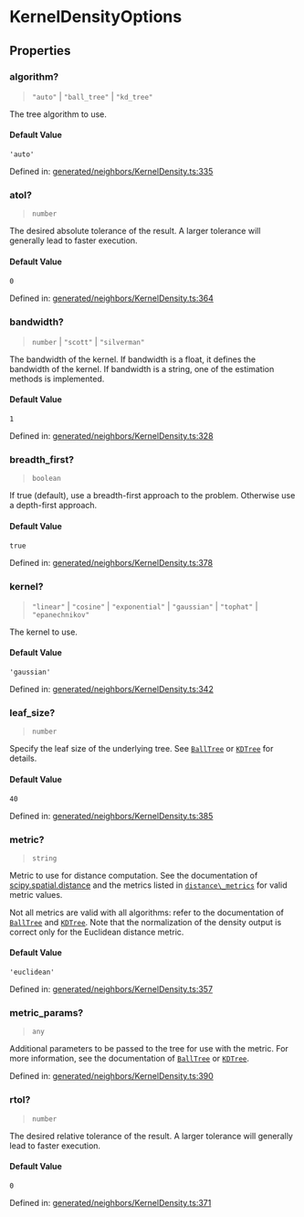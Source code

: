 # KernelDensityOptions

## Properties

### algorithm?

> `"auto"` \| `"ball_tree"` \| `"kd_tree"`

The tree algorithm to use.

#### Default Value

`'auto'`

Defined in:  [generated/neighbors/KernelDensity.ts:335](https://github.com/transitive-bullshit/scikit-learn-ts/blob/92ab806/packages/sklearn/src/generated/neighbors/KernelDensity.ts#L335)

### atol?

> `number`

The desired absolute tolerance of the result. A larger tolerance will generally lead to faster execution.

#### Default Value

`0`

Defined in:  [generated/neighbors/KernelDensity.ts:364](https://github.com/transitive-bullshit/scikit-learn-ts/blob/92ab806/packages/sklearn/src/generated/neighbors/KernelDensity.ts#L364)

### bandwidth?

> `number` \| `"scott"` \| `"silverman"`

The bandwidth of the kernel. If bandwidth is a float, it defines the bandwidth of the kernel. If bandwidth is a string, one of the estimation methods is implemented.

#### Default Value

`1`

Defined in:  [generated/neighbors/KernelDensity.ts:328](https://github.com/transitive-bullshit/scikit-learn-ts/blob/92ab806/packages/sklearn/src/generated/neighbors/KernelDensity.ts#L328)

### breadth\_first?

> `boolean`

If true (default), use a breadth-first approach to the problem. Otherwise use a depth-first approach.

#### Default Value

`true`

Defined in:  [generated/neighbors/KernelDensity.ts:378](https://github.com/transitive-bullshit/scikit-learn-ts/blob/92ab806/packages/sklearn/src/generated/neighbors/KernelDensity.ts#L378)

### kernel?

> `"linear"` \| `"cosine"` \| `"exponential"` \| `"gaussian"` \| `"tophat"` \| `"epanechnikov"`

The kernel to use.

#### Default Value

`'gaussian'`

Defined in:  [generated/neighbors/KernelDensity.ts:342](https://github.com/transitive-bullshit/scikit-learn-ts/blob/92ab806/packages/sklearn/src/generated/neighbors/KernelDensity.ts#L342)

### leaf\_size?

> `number`

Specify the leaf size of the underlying tree. See [`BallTree`](sklearn.neighbors.BallTree.html#sklearn.neighbors.BallTree "sklearn.neighbors.BallTree") or [`KDTree`](sklearn.neighbors.KDTree.html#sklearn.neighbors.KDTree "sklearn.neighbors.KDTree") for details.

#### Default Value

`40`

Defined in:  [generated/neighbors/KernelDensity.ts:385](https://github.com/transitive-bullshit/scikit-learn-ts/blob/92ab806/packages/sklearn/src/generated/neighbors/KernelDensity.ts#L385)

### metric?

> `string`

Metric to use for distance computation. See the documentation of [scipy.spatial.distance](https://docs.scipy.org/doc/scipy/reference/spatial.distance.html) and the metrics listed in [`distance\_metrics`](sklearn.metrics.pairwise.distance_metrics.html#sklearn.metrics.pairwise.distance_metrics "sklearn.metrics.pairwise.distance_metrics") for valid metric values.

Not all metrics are valid with all algorithms: refer to the documentation of [`BallTree`](sklearn.neighbors.BallTree.html#sklearn.neighbors.BallTree "sklearn.neighbors.BallTree") and [`KDTree`](sklearn.neighbors.KDTree.html#sklearn.neighbors.KDTree "sklearn.neighbors.KDTree"). Note that the normalization of the density output is correct only for the Euclidean distance metric.

#### Default Value

`'euclidean'`

Defined in:  [generated/neighbors/KernelDensity.ts:357](https://github.com/transitive-bullshit/scikit-learn-ts/blob/92ab806/packages/sklearn/src/generated/neighbors/KernelDensity.ts#L357)

### metric\_params?

> `any`

Additional parameters to be passed to the tree for use with the metric. For more information, see the documentation of [`BallTree`](sklearn.neighbors.BallTree.html#sklearn.neighbors.BallTree "sklearn.neighbors.BallTree") or [`KDTree`](sklearn.neighbors.KDTree.html#sklearn.neighbors.KDTree "sklearn.neighbors.KDTree").

Defined in:  [generated/neighbors/KernelDensity.ts:390](https://github.com/transitive-bullshit/scikit-learn-ts/blob/92ab806/packages/sklearn/src/generated/neighbors/KernelDensity.ts#L390)

### rtol?

> `number`

The desired relative tolerance of the result. A larger tolerance will generally lead to faster execution.

#### Default Value

`0`

Defined in:  [generated/neighbors/KernelDensity.ts:371](https://github.com/transitive-bullshit/scikit-learn-ts/blob/92ab806/packages/sklearn/src/generated/neighbors/KernelDensity.ts#L371)
